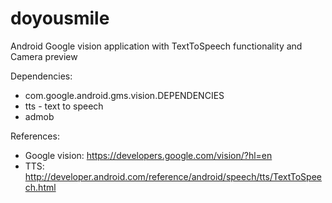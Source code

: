 # doyousmile
Android Google vision application with TextToSpeech functionality and Camera preview

Dependencies: 
  - com.google.android.gms.vision.DEPENDENCIES
  - tts - text to speech
  - admob

References:
  - Google vision: https://developers.google.com/vision/?hl=en
  - TTS: http://developer.android.com/reference/android/speech/tts/TextToSpeech.html

